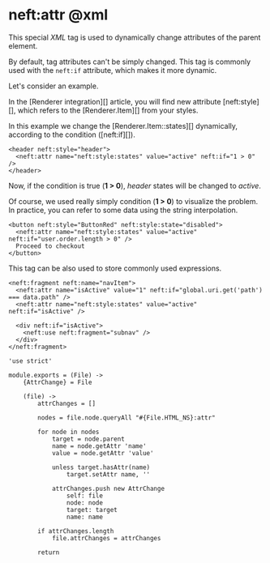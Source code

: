 neft:attr @xml
=========

This special *XML* tag is used to dynamically change attributes of the parent element.

By default, tag attributes can't be simply changed.
This tag is commonly used with the `neft:if` attribute, which makes it more dynamic.

Let's consider an example.

In the [Renderer integration][] article, you will find new attribute [neft:style][], which
refers to the [Renderer.Item][] from your styles.

In this example we change the [Renderer.Item::states][] dynamically, according to the
condition ([neft:if][]).

```
<header neft:style="header">
  <neft:attr name="neft:style:states" value="active" neft:if="1 > 0" />
</header>
```

Now, if the condition is true (**1 > 0**), *header* states will be changed to *active*.

Of course, we used really simply condition (**1 > 0**) to visualize the problem.
In practice, you can refer to some data using the string interpolation.

```
<button neft:style="ButtonRed" neft:style:state="disabled">
  <neft:attr name="neft:style:states" value="active" neft:if="user.order.length > 0" />
  Proceed to checkout
</button>
```

This tag can be also used to store commonly used expressions.

```
<neft:fragment neft:name="navItem">
  <neft:attr name="isActive" value="1" neft:if="global.uri.get('path') === data.path" />
  <neft:attr name="neft:style:states" value="active" neft:if="isActive" />

  <div neft:if="isActive">
    <neft:use neft:fragment="subnav" />
  </div>
</neft:fragment>
```

	'use strict'

	module.exports = (File) ->
		{AttrChange} = File

		(file) ->
			attrChanges = []

			nodes = file.node.queryAll "#{File.HTML_NS}:attr"

			for node in nodes
				target = node.parent
				name = node.getAttr 'name'
				value = node.getAttr 'value'

				unless target.hasAttr(name)
					target.setAttr name, ''

				attrChanges.push new AttrChange
					self: file
					node: node
					target: target
					name: name

			if attrChanges.length
				file.attrChanges = attrChanges

			return
